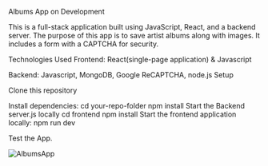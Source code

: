 Albums App
on Development 

This is a full-stack application built using JavaScript, React, and a backend server. The purpose of this app is to save artist albums along with images. It includes a form with a CAPTCHA for security.

Technologies Used
Frontend:
React(single-page application) & Javascript

Backend:
Javascript, MongoDB, Google ReCAPTCHA, node.js
Setup

Clone this repository

Install dependencies:
cd your-repo-folder
npm install
Start the Backend server.js locally
cd frontend
npm install
Start the frontend application locally:
npm run dev

Test the App.

![AlbumsApp](https://github.com/Goleo87/Deployment/assets/143517073/154e3668-540f-4139-a14f-cb78620bfea0)
